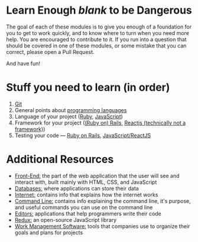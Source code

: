 # Learn Enough *blank* to be Dangerous
The goal of each of these modules is to give you enough of a foundation for you to get to work quickly, and to know where to turn when you need more help. You are encouraged to contribute to it. If you run into a question that should be covered in one of these modules, or some mistake that you can correct, please open a Pull Request.

And have fun!

# Stuff you need to learn (in order)
1. [Git](Misc_Dev/Git.md)
1. General points about [programming languages](Languages/README.md)
1. Language of your project ([Ruby](Languages/Ruby.md), [JavaScript](Languages/JavaScript.md))
1. Framework for your project ([(Ruby on) Rails](Frameworks_and_Libraries/Rails.md), [Reactjs (technically not a framework)](Frameworks_and_Libraries/Reactjs.md))
1. Testing your code — [Ruby on Rails](Testing/Rails.md), [JavaScript/ReactJS](Testing/JavaScript.md)

# Additional Resources
- [Front-End:](Misc_Dev/Frontend.md) the part of the web application that the user will see and interact with, built mainly with HTML, CSS, and JavaScript
- [Databases:](Misc_Dev/Databases.md) where applications can store their data
- [Internet:](Misc_Dev/Internet.md) contains info that explains how the internet works
- [Command Line:](Misc_Dev/CommandLine.md) contains info explaining the command line, it's purpose, and useful commands you can use on the command line
- [Editors:](Misc_Dev/Editors.md) applications that help programmers write their code
- [Redux:](Frameworks_and_Libraries/Redux.md) an open-source JavaScript library
- [Work Management Software:](Client_Services/README.md) tools that companies use to organize their goals and plans for projects